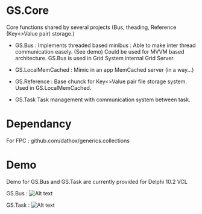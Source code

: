 # GS.Core
  Core functions shared by several projects (Bus, theading, Reference (Key<>Value pair) storage.)

- GS.Bus : 
  Implements threaded based minibus : Able to make inter thread communication easely. (See demo)
  Could be used for MVVM based architecture. GS.Bus is used in Grid System internal Grid Server.

- GS.LocalMemCached : 
  Mimic in an app MemCached server (in a way...)

- GS.Reference : 
  Base chunck for Key<>Value pair file storage system. Used in GS.LocalMemCached.
  
- GS.Task
  Task management with communication system between task.

# Dependancy

  For FPC : github.com/dathox/generics.collections

# Demo

  Demo for GS.Bus and GS.Task are currently provided for Delphi 10.2 VCL
  
  GS.Bus : 
  ![Alt text](/../master/Ressources/GSBusBenchVisual.png?raw=true "GS.Bus Bench demo")
  
  GS.Task : 
  ![Alt text](/../master/Ressources/GTaskBenchVisu.png?raw=true "GS.Bus Bench demo")
